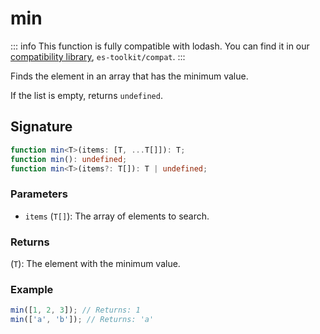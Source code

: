 # min

::: info
This function is fully compatible with lodash. You can find it in our [compatibility library](../../../compatibility.md), `es-toolkit/compat`.
:::

Finds the element in an array that has the minimum value.

If the list is empty, returns `undefined`.

## Signature

```typescript
function min<T>(items: [T, ...T[]]): T;
function min(): undefined;
function min<T>(items?: T[]): T | undefined;
```

### Parameters

- `items` (`T[]`): The array of elements to search.

### Returns

(`T`): The element with the minimum value.

### Example

```typescript
min([1, 2, 3]); // Returns: 1
min(['a', 'b']); // Returns: 'a'
```
